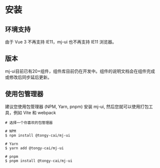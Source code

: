 # 安装

## 环境支持

由于 Vue 3 不再支持 IE11，mj-ui 也不再支持 IE11 浏览器。

## 版本

mj-ui目前已有20+组件，组件库目前仍在开发中。组件的说明文档会在组件完成或修改后同步延后更新。

## 使用包管理器

建议您使用包管理器 (NPM, Yarn, pnpm) 安装 mj-ui, 然后您就可以使用打包工具，例如 Vite 和 webpack

``` shell
# 选择一个你喜欢的包管理器

# NPM
$ npm install @tongy-cai/mj-ui

# Yarn
$ yarn add @tongy-cai/mj-ui

# pnpm
$ pnpm install @tongy-cai/mj-ui
```

